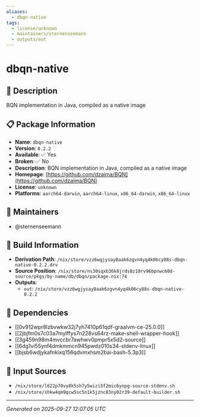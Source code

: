 ```yaml
---
aliases:
  - dbqn-native
tags:
  - license/unknown
  - maintainers/sternenseemann
  - outputs/out
---
```


# dbqn-native

## 📝 Description

BQN implementation in Java, compiled as a native image

## 📋 Package Information

- **Name**: `dbqn-native`
- **Version**: `0.2.2`
- **Available**: ✅ Yes
- **Broken**: ✅ No
- **Description**: BQN implementation in Java, compiled as a native image
- **Homepage**: [https://github.com/dzaima/BQN](https://github.com/dzaima/BQN)
- **License**: `unknown`
- **Platforms**: `aarch64-darwin`, `aarch64-linux`, `x86_64-darwin`, `x86_64-linux`
## 👥 Maintainers

- @sternenseemann


## 🔧 Build Information

- **Derivation Path**: `/nix/store/vzz6wgjysay8aak6zgvn4yq4k06cy88s-dbqn-native-0.2.2.drv`
- **Source Position**: `/nix/store/ns30sqxb36k8jrds8z18rv96bpnwc60d-source/pkgs/by-name/db/dbqn/package.nix:74`
- **Outputs**:
  - `out`:  `/nix/store/vzz6wgjysay8aak6zgvn4yq4k06cy88s-dbqn-native-0.2.2`

## 🔗 Dependencies

- [[0v912wpr8lzbvwkw32j7yh7410p61qdf-graalvm-ce-25.0.0]]
- [[2jbjfm0s7c03a7mylffys7n228vs64rz-make-shell-wrapper-hook]]
- [[3g459n98m4mvccbr7awhwv0pmpr5x5d2-source]]
- [[6dg1vi55ynf4dmkmmcn945pwdz010s34-stdenv-linux]]
- [[bjsb6wdjykafnkixq156qdvmxhsm2bai-bash-5.3p3]]

## 📁 Input Sources

- `/nix/store/l622p70vy8k5sh7y5wizi5f2mic6ynpg-source-stdenv.sh`
- `/nix/store/shkw4qm9qcw5sc5n1k5jznc83ny02r39-default-builder.sh`

---
*Generated on 2025-09-27 12:07:05 UTC*
